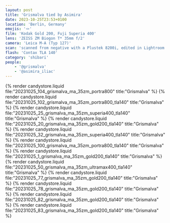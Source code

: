 ```yaml
---
layout: post
title: 'Grismalva tied by Asimira'
date: 2023-10-25T23:53+0100
location: 'Berlin, Germany'
emojis: '🪢'
film: 'Kodak Gold 200, Fuji Superia 400'
lens: 'ZEISS ZM Biogon T* 35mm f/2'
camera: 'Leica M-A (Typ 127)'
scan: 'scanned from negative with a Plustek 8200i, edited in Lightroom'
flash: 'Contax TLA 140'
category: 'shibari'
people: 
    - '@grismalva'
    - '@asimira_iliac'
---
```


{% render candystore.liquid file:"20231025_104_grismalva_ma_35zm_portra800" title:"Grismalva" %}
{% render candystore.liquid file:"20231025_102_grismalva_ma_35zm_portra800_tla140" title:"Grismalva" %}
{% render candystore.liquid file:"20231025_25_grismalva_ma_35zm_superia400_tla140" title:"Grismalva" %}
{% render candystore.liquid file:"20231025_20_grismalva_ma_35zm_gold200_tla140" title:"Grismalva" %}
{% render candystore.liquid file:"20231025_32_grismalva_ma_35zm_superia400_tla140" title:"Grismalva" %}
{% render candystore.liquid file:"20231025_100_grismalva_ma_35zm_portra800_tla140" title:"Grismalva" %}
{% render candystore.liquid file:"20231025_1_grismalva_ma_35zm_gold200_tla140" title:"Grismalva" %}
{% render candystore.liquid file:"20231025_50_grismalva_ma_35zm_ultramax400_tla140" title:"Grismalva" %}
{% render candystore.liquid file:"20231025_77_grismalva_ma_35zm_gold200_tla140" title:"Grismalva" %}
{% render candystore.liquid file:"20231025_78_grismalva_ma_35zm_gold200_tla140" title:"Grismalva" %}
{% render candystore.liquid file:"20231025_82_grismalva_ma_35zm_gold200_tla140" title:"Grismalva" %}
{% render candystore.liquid file:"20231025_83_grismalva_ma_35zm_gold200_tla140" title:"Grismalva" %}